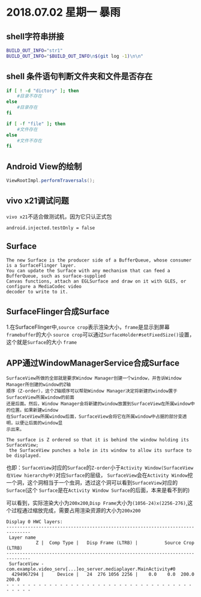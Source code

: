 # 2018.07.02 星期一 暴雨

## shell字符串拼接
```sh
BUILD_OUT_INFO="str1"
BUILD_OUT_INFO="$BUILD_OUT_INFO\n$(git log -1)\n\n"
```

## shell 条件语句判断文件夹和文件是否存在
```sh
if [ ! -d "dictory" ]; then
    #目录不存在
else
    #目录存在
fi

if [ -f "file" ]; then
    #文件存在
else
    #文件不存在
fi
```

## Android View的绘制
```java
ViewRootImpl.performTraversals();
```

## vivo x21调试问题
`vivo x21`不适合做测试机，因为它只认正式包
```
android.injected.testOnly = false
```

## Surface
```
The new Surface is the producer side of a BufferQueue, whose consumer is a SurfaceFlinger layer. 
You can update the Surface with any mechanism that can feed a BufferQueue, such as surface-supplied 
Canvas functions, attach an EGLSurface and draw on it with GLES, or configure a MediaCodec video 
decoder to write to it.
```

## SurfaceFlinger合成Surface
1.在SurfaceFlinger中,`source crop`表示渲染大小，`frame`是显示到屏幕`framebuffer`的大小
`source crop`可以通过`SurfaceHolder#setFixedSize()`设置，这个就是`Surface`的大小
`frame`

## APP通过WindowManagerService合成Surface
```
SurfaceView所做的全部就是要求Window Manager创建一个window，并告诉Window Manager所创建的window的Z轴
顺序（Z-order），这个Z轴顺序可以帮助Window Manager决定将新建的window置于SurfaceView所属window的前面
还是后面。然后，Window Manager会将新建的window放置到SurfaceView在所属window中的位置。如果新建window
在SurfaceView所属window后面，SurfaceView会将它在所属window中占据的部分变透明，以便让后面的window显
示出来。

The surface is Z ordered so that it is behind the window holding its SurfaceView;
 the SurfaceView punches a hole in its window to allow its surface to be displayed. 
```
也即：`SurfaceView`对应的`Surface`的`Z-order`小于`Activity Window(SurfaceView在View hierarchy中)`对应`Surface`的层级，
`SurfaceView`会在`Activity Window`挖一个洞，这个洞相当于一个虫洞，透过这个洞可以看到`SurfaceView`对应的`Surface`(这个
`Surface`是在`Activity Window Surface`的后面，本来是看不到的)

可以看到，实际渲染大小为`200x200`,`Disp Frame`大小为`(1056-24)x(2256-276)`,这个过程通过缩放完成，需要占用渲染资源的大小为`200x200`

```
Display 0 HWC layers:
-------------------------------------------------------------------------------
 Layer name
           Z |  Comp Type |   Disp Frame (LTRB) |          Source Crop (LTRB)
-------------------------------------------------------------------------------
 SurfaceView - com.example.video_serv[...]eo_server.mediaplayer.MainActivity#0
  4294967294 |     Device |   24  276 1056 2256 |    0.0    0.0  200.0  200.0
- - - - - - - - - - - - - - - - - - - - - - - - - - - - - - - - - - - - - - - -
```


